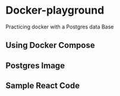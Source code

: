 # Docker-playground

Practicing docker with a Postgres data Base

## Using Docker Compose

## Postgres Image

## Sample React Code
